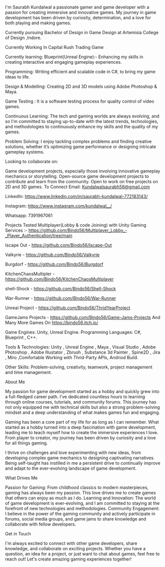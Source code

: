 

I'm Saurabh Kundalwal a passionate gamer and game developer with a passion for creating immersive and innovative games. My journey in game development has been driven by curiosity, determination, and a love for both playing and making games.

Currently pursuing Bachelor of Design in Game Design at Artemisia College of Design ,Indore.

Currently Working In Capital Rush Trading Game

Currently learning: Blueprint(Unreal Engine):- Enhancing my skills in creating interactive and engaging gameplay experiences.

Programming: Writing efficient and scalable code in C#, to bring my game ideas to life.

Design & Modelling: Creating 2D and 3D models using Adobe Photoshop & Maya.

Game Testing : It is a software testing process for quality control of video games.

Continuous Learning: The tech and gaming worlds are always evolving, and so I'm committed to staying up-to-date with the latest trends, technologies, and methodologies to continuously enhance my skills and the quality of my games.

Problem Solving: I enjoy tackling complex problems and finding creative solutions, whether it’s optimizing game performance or designing intricate gameplay systems.

Looking to collaborate on:

Game development projects, especially those involving innovative gameplay mechanics or storytelling.
Open-source game development projects to contribute and learn from the community.
Open to work on free projects on 2D and 3D games.
To Connect
Email: Kundalwalsaurabh56@gmail.com

LinkedIn: https://www.linkedin.com/in/saurabh-kundalwal-772183143/

Instagram: https://www.instagram.com/kundalwal__/

Whatsapp: 7391967061

Projects
Tested Multiplayer(Lobby & code Joining) with Unity Gaming Services :- https://github.com/Bindo56/Multiplayer_Lobby_-_Player_Authentication/tree/main

Iscape Out  - https://github.com/Bindo56/Iscape-Out

Valkyrie - https://github.com/Bindo56/Valkyrie

Burgdorf - https://github.com/Bindo56/Burgdorf

KitchenChaosMultipler - https://github.com/Bindo56/KitchenChaosMultiplayer

shell-Shock - https://github.com/Bindo56/Shell-Shock

War-Runner - https://github.com/Bindo56/War-Runner

Unreal Project - https://github.com/Bindo56/ThridYearProject

GameJams Projects - https://github.com/Bindo56/Game-Jams-Projects
And Many More Games On https://bindo56.itch.io/


Game Engines: Unity, Unreal Engine.
Programming Languages: C#, Blueprint , C++.

Tools & Technologies: Unity , Unreal Engine , Maya , Visual Studio , Adobe Photoshop , Adobe Illustator , Zbrush , Substance 3d Painter , Spine2D , Jira , Miro ,Comfortable Working with Thrid-Party APIs, Andriod Build.

Other Skills: Problem-solving, creativity, teamwork, project management and time management.


About Me

My passion for game development started as a hobby and quickly grew into a full-fledged career path. I've dedicated countless hours to learning through online courses, tutorials, and community forums. This journey has not only equipped me with technical skills but also a strong problem-solving mindset and a deep understanding of what makes games fun and engaging.

Gaming has been a core part of my life for as long as I can remember. What started as a hobby turned into a deep fascination with game development, leading me to teach myself how to create the immersive experiences I love. From player to creator, my journey has been driven by curiosity and a love for all things gaming.

I thrive on challenges and love experimenting with new ideas, from developing complex game mechanics to designing captivating narratives. Being self-taught has instilled in me a persistent drive to continually improve and adapt to the ever-evolving landscape of game development.

What Drives Me

Passion for Gaming: From childhood classics to modern masterpieces, gaming has always been my passion. This love drives me to create games that others can enjoy as much as I do. Learning and Innovation: The world of game development is ever-evolving, and I am committed to staying at the forefront of new technologies and methodologies. Community Engagement: I believe in the power of the gaming community and actively participate in forums, social media groups, and game jams to share knowledge and collaborate with fellow developers.

Get in Touch

I'm always excited to connect with other game developers, share knowledge, and collaborate on exciting projects. Whether you have a question, an idea for a project, or just want to chat about games, feel free to reach out! Let's create amazing gaming experiences together!
